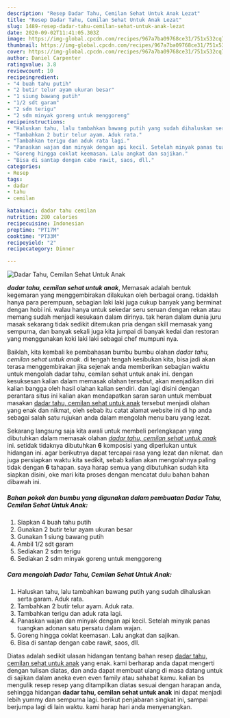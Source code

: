 ```yaml
---
description: "Resep Dadar Tahu, Cemilan Sehat Untuk Anak Lezat"
title: "Resep Dadar Tahu, Cemilan Sehat Untuk Anak Lezat"
slug: 1489-resep-dadar-tahu-cemilan-sehat-untuk-anak-lezat
date: 2020-09-02T11:41:05.303Z
image: https://img-global.cpcdn.com/recipes/967a7ba09768ce31/751x532cq70/dadar-tahu-cemilan-sehat-untuk-anak-foto-resep-utama.jpg
thumbnail: https://img-global.cpcdn.com/recipes/967a7ba09768ce31/751x532cq70/dadar-tahu-cemilan-sehat-untuk-anak-foto-resep-utama.jpg
cover: https://img-global.cpcdn.com/recipes/967a7ba09768ce31/751x532cq70/dadar-tahu-cemilan-sehat-untuk-anak-foto-resep-utama.jpg
author: Daniel Carpenter
ratingvalue: 3.8
reviewcount: 10
recipeingredient:
- "4 buah tahu putih"
- "2 butir telur ayam ukuran besar"
- "1 siung bawang putih"
- "1/2 sdt garam"
- "2 sdm terigu"
- "2 sdm minyak goreng untuk menggoreng"
recipeinstructions:
- "Haluskan tahu, lalu tambahkan bawang putih yang sudah dihaluskan serta garam. Aduk rata."
- "Tambahkan 2 butir telur ayam. Aduk rata."
- "Tambahkan terigu dan aduk rata lagi."
- "Panaskan wajan dan minyak dengan api kecil. Setelah minyak panas tuangkan adonan satu persatu dalam wajan."
- "Goreng hingga coklat keemasan. Lalu angkat dan sajikan."
- "Bisa di santap dengan cabe rawit, saos, dll."
categories:
- Resep
tags:
- dadar
- tahu
- cemilan

katakunci: dadar tahu cemilan 
nutrition: 280 calories
recipecuisine: Indonesian
preptime: "PT17M"
cooktime: "PT33M"
recipeyield: "2"
recipecategory: Dinner

---
```



![Dadar Tahu, Cemilan Sehat Untuk Anak](https://img-global.cpcdn.com/recipes/967a7ba09768ce31/751x532cq70/dadar-tahu-cemilan-sehat-untuk-anak-foto-resep-utama.jpg)

<b><i>dadar tahu, cemilan sehat untuk anak</i></b>, Memasak adalah bentuk kegemaran yang menggembirakan dilakukan oleh berbagai orang. tidaklah hanya para perempuan, sebagian laki laki juga cukup banyak yang berminat dengan hobi ini. walau hanya untuk sekedar seru seruan dengan rekan atau memang sudah menjadi kesukaan dalam dirinya. tak heran dalam dunia juru masak sekarang tidak sedikit ditemukan pria dengan skill memasak yang sempurna, dan banyak sekali juga kita jumpai di banyak kedai dan restoran yang menggunakan koki laki laki sebagai chef mumpuni nya.

Baiklah, kita kembali ke pembahasan bumbu bumbu olahan <i>dadar tahu, cemilan sehat untuk anak</i>. di tengah tengah kesibukan kita, bisa jadi akan terasa menggembirakan jika sejenak anda memberikan sebagian waktu untuk mengolah dadar tahu, cemilan sehat untuk anak ini. dengan kesuksesan kalian dalam memasak olahan tersebut, akan menjadikan diri kalian bangga oleh hasil olahan kalian sendiri. dan lagi disini dengan perantara situs ini kalian akan mendapatkan saran saran untuk membuat masakan <u>dadar tahu, cemilan sehat untuk anak</u> tersebut menjadi olahan yang enak dan nikmat, oleh sebab itu catat alamat website ini di hp anda sebagai salah satu rujukan anda dalam mengolah menu baru yang lezat.




Sekarang langsung saja kita awali untuk membeli perlengkapan yang dibutuhkan dalam memasak olahan <u><i>dadar tahu, cemilan sehat untuk anak</i></u> ini. setidak tidaknya dibutuhkan <b>6</b> komposisi yang diperlukan untuk hidangan ini. agar berikutnya dapat tercapai rasa yang lezat dan nikmat. dan juga persiapkan waktu kita sedikit, sebab kalian akan mengolahnya paling tidak dengan <b>6</b> tahapan. saya harap semua yang dibutuhkan sudah kita siapkan disini, oke mari kita proses dengan mencatat dulu bahan bahan dibawah ini.

<!--inarticleads1-->

##### Bahan pokok dan bumbu yang digunakan dalam pembuatan Dadar Tahu, Cemilan Sehat Untuk Anak:

1. Siapkan 4 buah tahu putih
1. Gunakan 2 butir telur ayam ukuran besar
1. Gunakan 1 siung bawang putih
1. Ambil 1/2 sdt garam
1. Sediakan 2 sdm terigu
1. Sediakan 2 sdm minyak goreng untuk menggoreng




<!--inarticleads2-->

##### Cara mengolah Dadar Tahu, Cemilan Sehat Untuk Anak:

1. Haluskan tahu, lalu tambahkan bawang putih yang sudah dihaluskan serta garam. Aduk rata.
1. Tambahkan 2 butir telur ayam. Aduk rata.
1. Tambahkan terigu dan aduk rata lagi.
1. Panaskan wajan dan minyak dengan api kecil. Setelah minyak panas tuangkan adonan satu persatu dalam wajan.
1. Goreng hingga coklat keemasan. Lalu angkat dan sajikan.
1. Bisa di santap dengan cabe rawit, saos, dll.




Diatas adalah sedikit ulasan hidangan tentang bahan resep <u>dadar tahu, cemilan sehat untuk anak</u> yang enak. kami berharap anda dapat mengerti dengan tulisan diatas, dan anda dapat membuat ulang di masa datang untuk di sajikan dalam aneka even even family atau sahabat kamu. kalian bs mengulik resep resep yang ditampilkan diatas sesuai dengan harapan anda, sehingga hidangan <b>dadar tahu, cemilan sehat untuk anak</b> ini dapat menjadi lebih yummy dan sempurna lagi. berikut penjabaran singkat ini, sampai berjumpa lagi di lain waktu. kami harap hari anda menyenangkan.
